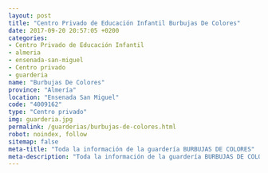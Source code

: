 ```yaml
---
layout: post
title: "Centro Privado de Educación Infantil Burbujas De Colores"
date: 2017-09-20 20:57:05 +0200
categories:
- Centro Privado de Educación Infantil
- almeria
- ensenada-san-miguel
- Centro privado
- guarderia
name: "Burbujas De Colores"
province: "Almería"
location: "Ensenada San Miguel"
code: "4009162"
type: "Centro privado"
img: guarderia.jpg
permalink: /guarderias/burbujas-de-colores.html
robot: noindex, follow
sitemap: false
meta-title: "Toda la información de la guardería BURBUJAS DE COLORES"
meta-description: "Toda la información de la guardería BURBUJAS DE COLORES"
---
```

